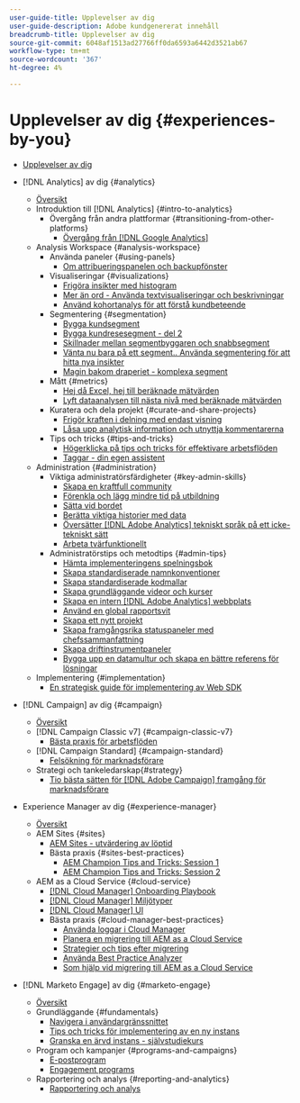 ```yaml
---
user-guide-title: Upplevelser av dig
user-guide-description: Adobe kundgenererat innehåll
breadcrumb-title: Upplevelser av dig
source-git-commit: 6048af1513ad27766ff0da6593a6442d3521ab67
workflow-type: tm+mt
source-wordcount: '367'
ht-degree: 4%

---
```



# Upplevelser av dig {#experiences-by-you}

+ [Upplevelser av dig](/help/overview.md)

+ [!DNL Analytics] av dig {#analytics}
   + [Översikt](/help/analytics/overview.md)
   + Introduktion till [!DNL Analytics] {#intro-to-analytics}
      + Övergång från andra plattformar {#transitioning-from-other-platforms}
         + [Övergång från [!DNL Google Analytics]](../analytics/intro-to-analytics/transitioning-from-other-platforms/transition-from-google-analytics.md)
   + Analysis Workspace {#analysis-workspace}
      + Använda paneler {#using-panels}
         + [Om attribueringspanelen och backupfönster](../analytics/analysis-workspace/using-panels/understanding-adobe-analytics-attribution-panel-and-lookback-windows.md)
      + Visualiseringar {#visualizations}
         + [Frigöra insikter med histogram](../analytics/analysis-workspace/visualizations/unlocking-insights-with-histograms.md)
         + [Mer än ord - Använda textvisualiseringar och beskrivningar](../analytics/analysis-workspace/visualizations/more-than-words-using-text-visualizations-and-descriptions.md)
         + [Använd kohortanalys för att förstå kundbeteende](../analytics/analysis-workspace/visualizations/use-cohort-analysis-to-understand-customer-behavior.md)
      + Segmentering {#segmentation}
         + [Bygga kundsegment](../analytics/analysis-workspace/segmentation/building-customer-journey-segments.md)
         + [Bygga kundresesegment - del 2](../analytics/analysis-workspace/segmentation/building-customer-journey-segments-part-two.md)
         + [Skillnader mellan segmentbyggaren och snabbsegment](../analytics/analysis-workspace/segmentation/differences-between-the-segment-builder-and-quick-segments.md)
         + [Vänta nu bara på ett segment.. Använda segmentering för att hitta nya insikter](../analytics/analysis-workspace/segmentation/segmentation-to-discover-new-insights.md)
         + [Magin bakom draperiet - komplexa segment](../analytics/analysis-workspace/segmentation/the-magic-behind-the-curtain-complex-segments.md)
      + Mått {#metrics}
         + [Hej då Excel, hej till beräknade mätvärden](../analytics/analysis-workspace/metrics/goodbye-excel-hello-calculated-metrics.md)
         + [Lyft dataanalysen till nästa nivå med beräknade mätvärden](../analytics/analysis-workspace/metrics/take-your-data-analysis-to-the-next-level-with-calculated-metrics.md)
      + Kuratera och dela projekt {#curate-and-share-projects}
         + [Frigör kraften i delning med endast visning](../analytics/analysis-workspace/curate-and-share-projects/unlocking-the-power-of-view-only-sharing.md)
         + [Låsa upp analytisk information och utnyttja kommentarerna](../analytics/analysis-workspace/curate-and-share-projects/harnessing-the-power-of-annotations.md)
      + Tips och tricks {#tips-and-tricks}
         + [Högerklicka på tips och tricks för effektivare arbetsflöden](../analytics/analysis-workspace/tips-and-tricks/right-click-tips-and-tricks-for-more-efficient-workflows.md)
         + [Taggar - din egen assistent](../analytics/analysis-workspace/tips-and-tricks/tags-your-personal-assistant.md)
   + Administration {#administration}
      + Viktiga administratörsfärdigheter {#key-admin-skills}
         + [Skapa en kraftfull community](../analytics/administration/key-admin-skills/empowered-community.md)
         + [Förenkla och lägg mindre tid på utbildning](../analytics/administration/key-admin-skills/simplify-training-users.md)
         + [Sätta vid bordet](../analytics/administration/key-admin-skills/gaining-a-seat-at-the-table.md)
         + [Berätta viktiga historier med data](../analytics/administration/key-admin-skills/telling-impactful-stories-with-data.md)
         + [Översätter [!DNL Adobe Analytics] tekniskt språk på ett icke-tekniskt sätt](../analytics/administration/key-admin-skills/translating-adobe-analytics-technical-language.md)
         + [Arbeta tvärfunktionellt](../analytics/administration/key-admin-skills/working-cross-functionally.md)
      + Administratörstips och metodtips {#admin-tips}
         + [Hämta implementeringens spelningsbok](../analytics/administration/admin-tips/download-the-adobe-analytics-implementation-playbook.md)
         + [Skapa standardiserade namnkonventioner](../analytics/administration/admin-tips/create-standardized-naming-conventions.md)
         + [Skapa standardiserade kodmallar](../analytics/administration/admin-tips/create-standardized-code-templates.md)
         + [Skapa grundläggande videor och kurser](../analytics/administration/admin-tips/create-basic-videos-and-training.md)
         + [Skapa en intern [!DNL Adobe Analytics] webbplats](../analytics/administration/admin-tips/create-an-internal-adobe-analytics-site.md)
         + [Använd en global rapportsvit](../analytics/administration/admin-tips/use-a-global-report-suite.md)
         + [Skapa ett nytt projekt](../analytics/administration/admin-tips/create-a-news-and-announcements-project.md)
         + [Skapa framgångsrika statuspaneler med chefssammanfattning](../analytics/administration/admin-tips/driving-success-with-executive-summary-dashboards.md)
         + [Skapa driftinstrumentpaneler](../analytics/administration/admin-tips/create-operational-dashboards.md)
         + [Bygga upp en datamultur och skapa en bättre referens för lösningar](../analytics/administration/admin-tips/better-sdr.md)
   + Implementering {#implementation}
      + [En strategisk guide för implementering av Web SDK](../analytics/implementation/strategic-guide-to-implementing-web-sdk.md)
+ [!DNL Campaign] av dig {#campaign}
   + [Översikt](/help/campaign/overview.md)
   + [!DNL Campaign Classic v7] {#campaign-classic-v7}
      + [Bästa praxis för arbetsflöden](/help/campaign/ac-v7/workflow-best-practices-for-marketers.md)
   + [!DNL Campaign Standard] {#campaign-standard}
      + [Felsökning för marknadsförare](/help/campaign/acs/troubleshooting-for-marketers.md)
   + Strategi och tankeledarskap{#strategy}
      + [Tio bästa sätten för [!DNL Adobe Campaign] framgång för marknadsförare](/help/campaign/10-best-practices-for-marketers.md)
+ Experience Manager av dig {#experience-manager}
   + [Översikt](/help/experience-manager/overview.md)
   + AEM Sites {#sites}
      + [AEM Sites - utvärdering av löptid](/help/experience-manager/sites/expert-resources/maturity-assessment.md)
      + Bästa praxis {#sites-best-practices}
         + [AEM Champion Tips and Tricks: Session 1](/help/experience-manager/sites/expert-resources/champion-tips-1.md)
         + [AEM Champion Tips and Tricks: Session 2](/help/experience-manager/sites/expert-resources/champion-tips-2.md)
   + AEM as a Cloud Service {#cloud-service}
      + [[!DNL Cloud Manager] Onboarding Playbook](/help/experience-manager/cloud-service/expert-resources/aem-champions/onboarding-playbook.md)
      + [[!DNL Cloud Manager] Miljötyper](/help/experience-manager/cloud-service/expert-resources/aem-champions/environment-types.md)
      + [[!DNL Cloud Manager] UI](/help/experience-manager/cloud-service/expert-resources/aem-champions/cloud-manager-ui.md)
      + Bästa praxis {#cloud-manager-best-practices}
         + [Använda loggar i Cloud Manager](/help/experience-manager/cloud-service/expert-resources/aem-champions/cloud-manager-using-logs.md)
         + [Planera en migrering till AEM as a Cloud Service](/help/experience-manager/cloud-service/expert-resources/aem-champions/migration.md)
         + [Strategier och tips efter migrering](/help/experience-manager/cloud-service/expert-resources/aem-champions/post-migration.md)
         + [Använda Best Practice Analyzer](/help/experience-manager/cloud-service/expert-resources/aem-champions/best-practice-analyzer.md)
         + [Som hjälp vid migrering till AEM as a Cloud Service](/help/experience-manager/cloud-service/expert-resources/aem-champions/migration-challenges.md)
+ [!DNL Marketo Engage] av dig {#marketo-engage}
   + [Översikt](/help/marketo/overview.md)
   + Grundläggande {#fundamentals}
      + [Navigera i användargränssnittet](/help/marketo/fundamentals/ui-navigation.md)
      + [Tips och tricks för implementering av en ny instans](https://experienceleague.adobe.com/en/docs/experiences-by-you/implementing-new-instance/overview)
      + [Granska en ärvd instans - självstudiekurs](https://experienceleague.adobe.com/docs/experiences-by-you/auditing-an-inherited-instance/overview.html)
   + Program och kampanjer {#programs-and-campaigns}
      + [E-postprogram](/help/marketo/programs/email-programs.md)
      + [Engagement programs](/help/marketo/programs/engagement-programs.md)
   + Rapportering och analys {#reporting-and-analytics}
      + [Rapportering och analys](/help/marketo/reporting/reporting-and-analytics.md)

